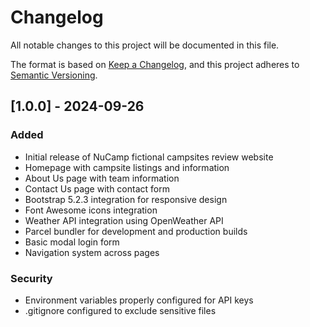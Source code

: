 # Changelog

All notable changes to this project will be documented in this file.

The format is based on [Keep a Changelog](https://keepachangelog.com/en/1.0.0/),
and this project adheres to [Semantic Versioning](https://semver.org/spec/v2.0.0.html).

## [1.0.0] - 2024-09-26

### Added
- Initial release of NuCamp fictional campsites review website
- Homepage with campsite listings and information
- About Us page with team information
- Contact Us page with contact form
- Bootstrap 5.2.3 integration for responsive design
- Font Awesome icons integration
- Weather API integration using OpenWeather API
- Parcel bundler for development and production builds
- Basic modal login form
- Navigation system across pages

### Security
- Environment variables properly configured for API keys
- .gitignore configured to exclude sensitive files
